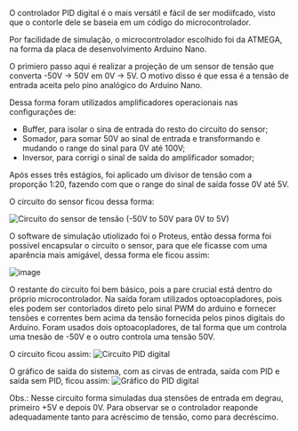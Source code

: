 O controlador PID digital é o mais versátil e fácil de ser modiifcado, visto que o contorle dele se baseia em um código do microcontrolador.

Por facilidade de simulação, o microcontrolador escolhido foi da ATMEGA, na forma da placa de desenvolvimento Arduino Nano.

O primiero passo aqui é realizar a projeção de um sensor de tensão que converta -50V -> 50V em 0V -> 5V. 
O motivo disso é que essa é a tensão de entrada aceita pelo pino analógico do Arduino Nano.

Dessa forma foram utilizados amplificadores operacionais nas configurações de:
  - Buffer, para isolar o sina de entrada do resto do circuito do sensor;
  - Somador, para somar 50V ao sinal de entrada e transformando e mudando o range do sinal para 0V até 100V;
  - Inversor, para corrigi o sinal de saída do amplificador somador;
 
Após esses três estágios, foi aplicado um divisor de tensão com a proporção 1:20, fazendo com que o range do sinal de saída fosse 0V até 5V.

O circuito do sensor ficou dessa forma:

![Circuito do sensor de tensão (-50V to 50V para 0V to 5V)](https://user-images.githubusercontent.com/48776982/135687640-11f5c8f8-242d-4a6c-ae05-2e6be08892d5.png)

O software de simulação utiolizado foi o Proteus, então dessa forma foi possível encapsular o circuito o sensor, para que ele ficasse com uma aparência mais amigável, dessa forma ele ficou assim:

![image](https://user-images.githubusercontent.com/48776982/135687751-bf3e58bb-e41d-481f-ad16-c6e63c78cdee.png)


O restante do circuito foi bem básico, pois a pare crucial está dentro do próprio microcontrolador.
Na saída foram utilizados optoacopladores, pois eles podem ser contorlados direto pelo sinal PWM do arduino e fornecer tensões e correntes bem acima da tensão fornecida pelos pinos digitais do Arduino.
Foram usados dois optoacopladores, de tal forma que um controla uma tnesão de -50V e o outro controla uma tensão 50V.

O circuito ficou assim:
![Circuito PID digital](https://user-images.githubusercontent.com/48776982/135688029-48ff92cc-a5ad-4871-add8-1e2c5844d19a.png)

O gráfico de saída do sistema, com as cirvas de entrada, saída com PID e saída sem PID, ficou assim:
![Gráfico do PID digital](https://user-images.githubusercontent.com/48776982/135688072-9344a5cc-0376-45bf-ae65-ff6361d59ef5.png)

Obs.: Nesse circuito forma simuladas dua stensões de entrada em degrau, primeiro +5V e depois 0V. Para observar se o controlador reaponde adequadamente tanto para acréscimo de tensão, como para decréscimo.
